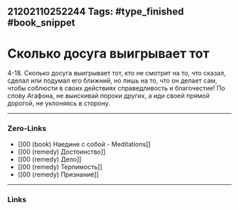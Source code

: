 21202110252244
Tags: #type_finished #book_snippet 
---
# Сколько досуга выигрывает тот

 4-18. Сколько досуга выигрывает тот, кто не смотрит на то, что сказал, сделал или подумал его ближний, но лишь на то, что он делает сам, чтобы соблюсти в своих действиях справедливость и благочестие! По слову Агафона, не выискивай пороки других, а иди своей прямой дорогой, не уклоняясь в сторону. 

---
### Zero-Links
 - [[00 (book) Наедине с собой - Meditations]]
 - [[00 (remedy) Достоинство]]
 - [[00 (remedy) Дело]]
 - [[00 (remedy) Терпимость]]
 - [[00 (remedy) Признание]]
---
### Links
